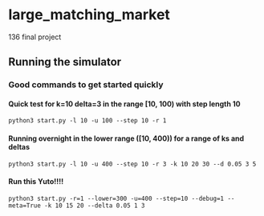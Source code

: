 # large_matching_market

136 final project

## Running the simulator

### Good commands to get started quickly

#### Quick test for k=10 delta=3 in the range [10, 100) with step length 10

`python3 start.py -l 10 -u 100 --step 10 -r 1`

#### Running overnight in the lower range ([10, 400)) for a range of ks and deltas

`python3 start.py -l 10 -u 400 --step 10 -r 3 -k 10 20 30 --d 0.05 3 5`

#### Run this Yuto!!!!

`python3 start.py -r=1 --lower=300 -u=400 --step=10 --debug=1 --meta=True -k 10 15 20 --delta 0.05 1 3`